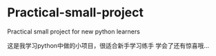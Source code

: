# Practical-small-project
Practical small project for new python learners

这是我学习python中做的小项目，很适合新手学习练手
学会了还有惊喜哦...
